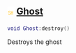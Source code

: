## ![shared](.gitbook/assets/shared.png) [Ghost](home/Ghost)



```lua
void Ghost:destroy()
```

Destroys the ghost



